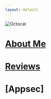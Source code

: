 ```yaml
---
layout: default
---
```


![Octocat](https://github.githubassets.com/images/icons/emoji/octocat.png)

# [About Me](./author.md)

# [Reviews](./review.md)

# [Appsec]


